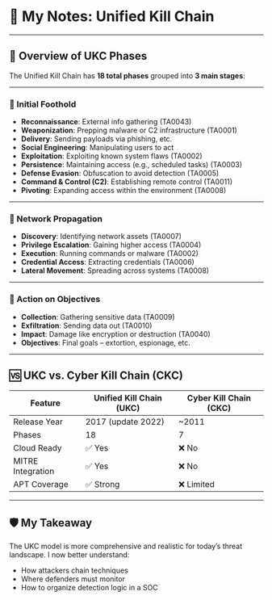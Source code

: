 # 📘 My Notes: Unified Kill Chain

---

## 🔄 Overview of UKC Phases

The Unified Kill Chain has **18 total phases** grouped into **3 main stages**:

---

### 🔹 Initial Foothold

- **Reconnaissance**: External info gathering (TA0043)  
- **Weaponization**: Prepping malware or C2 infrastructure (TA0001)  
- **Delivery**: Sending payloads via phishing, etc.  
- **Social Engineering**: Manipulating users to act  
- **Exploitation**: Exploiting known system flaws (TA0002)  
- **Persistence**: Maintaining access (e.g., scheduled tasks) (TA0003)  
- **Defense Evasion**: Obfuscation to avoid detection (TA0005)  
- **Command & Control (C2)**: Establishing remote control (TA0011)  
- **Pivoting**: Expanding access within the environment (TA0008)

---

### 🔹 Network Propagation

- **Discovery**: Identifying network assets (TA0007)  
- **Privilege Escalation**: Gaining higher access (TA0004)  
- **Execution**: Running commands or malware (TA0002)  
- **Credential Access**: Extracting credentials (TA0006)  
- **Lateral Movement**: Spreading across systems (TA0008)

---

### 🔹 Action on Objectives

- **Collection**: Gathering sensitive data (TA0009)  
- **Exfiltration**: Sending data out (TA0010)  
- **Impact**: Damage like encryption or destruction (TA0040)  
- **Objectives**: Final goals – extortion, espionage, etc.

---

## 🆚 UKC vs. Cyber Kill Chain (CKC)

| Feature             | Unified Kill Chain (UKC) | Cyber Kill Chain (CKC) |
|---------------------|--------------------------|-------------------------|
| Release Year        | 2017 (update 2022)       | ~2011                   |
| Phases              | 18                       | 7                       |
| Cloud Ready         | ✅ Yes                   | ❌ No                   |
| MITRE Integration   | ✅ Yes                   | ❌ No                   |
| APT Coverage        | ✅ Strong                | ❌ Limited              |

---

## 🛡️ My Takeaway

The UKC model is more comprehensive and realistic for today’s threat landscape. I now better understand:

- How attackers chain techniques
- Where defenders must monitor
- How to organize detection logic in a SOC
